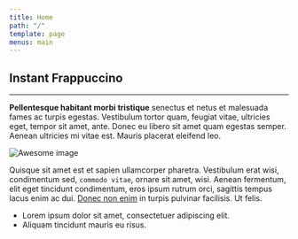 ```yaml
---
title: Home
path: "/"
template: page
menus: main
---
```


## Instant Frappuccino

---

**Pellentesque habitant morbi tristique** senectus et netus et malesuada fames ac turpis egestas. Vestibulum tortor quam, feugiat vitae, ultricies eget, tempor sit amet, ante. Donec eu libero sit amet quam egestas semper. Aenean ultricies mi vitae est. Mauris placerat eleifend leo.

![Awesome image](/images/cafe-2.jpg)

Quisque sit amet est et sapien ullamcorper pharetra. Vestibulum erat wisi, condimentum sed, `commodo vitae`, ornare sit amet, wisi. Aenean fermentum, elit eget tincidunt condimentum, eros ipsum rutrum orci, sagittis tempus lacus enim ac dui. [Donec non enim](test.com) in turpis pulvinar facilisis. Ut felis.

- Lorem ipsum dolor sit amet, consectetuer adipiscing elit.
- Aliquam tincidunt mauris eu risus.
